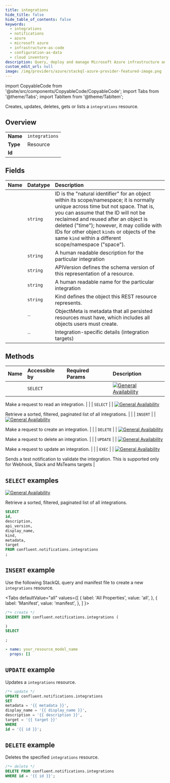 ```yaml
---
title: integrations
hide_title: false
hide_table_of_contents: false
keywords:
  - integrations
  - notifications
  - azure
  - microsoft azure
  - infrastructure-as-code
  - configuration-as-data
  - cloud inventory
description: Query, deploy and manage Microsoft Azure infrastructure and resources using SQL
custom_edit_url: null
image: /img/providers/azure/stackql-azure-provider-featured-image.png
---
```


import CopyableCode from '@site/src/components/CopyableCode/CopyableCode';
import Tabs from '@theme/Tabs';
import TabItem from '@theme/TabItem';

Creates, updates, deletes, gets or lists a <code>integrations</code> resource.

## Overview
<table><tbody>
<tr><td><b>Name</b></td><td><code>integrations</code></td></tr>
<tr><td><b>Type</b></td><td>Resource</td></tr>
<tr><td><b>Id</b></td><td><CopyableCode code="confluent.notifications.integrations" /></td></tr>
</tbody></table>

## Fields
| Name | Datatype | Description |
|:-----|:---------|:------------|
| <CopyableCode code="id" /> | `string` | ID is the "natural identifier" for an object within its scope/namespace; it is normally unique across time but not space. That is, you can assume that the ID will not be reclaimed and reused after an object is deleted ("time"); however, it may collide with IDs for other object `kinds` or objects of the same `kind` within a different scope/namespace ("space"). |
| <CopyableCode code="description" /> | `string` | A human readable description for the particular integration |
| <CopyableCode code="api_version" /> | `string` | APIVersion defines the schema version of this representation of a resource. |
| <CopyableCode code="display_name" /> | `string` | A human readable name for the particular integration |
| <CopyableCode code="kind" /> | `string` | Kind defines the object this REST resource represents. |
| <CopyableCode code="metadata" /> | `` | ObjectMeta is metadata that all persisted resources must have, which includes all objects users must create. |
| <CopyableCode code="target" /> | `` | Integration-specific details (integration targets) |

## Methods
| Name | Accessible by | Required Params | Description |
|:-----|:--------------|:----------------|:------------|
| <CopyableCode code="get_notifications_v1integration" /> | `SELECT` | <CopyableCode code="id" /> | [![General Availability](https://img.shields.io/badge/Lifecycle%20Stage-General%20Availability-%2345c6e8)](#section/Versioning/API-Lifecycle-Policy)

Make a request to read an integration. |
| <CopyableCode code="list_notifications_v1integrations" /> | `SELECT` | <CopyableCode code="" /> | [![General Availability](https://img.shields.io/badge/Lifecycle%20Stage-General%20Availability-%2345c6e8)](#section/Versioning/API-Lifecycle-Policy)

Retrieve a sorted, filtered, paginated list of all integrations. |
| <CopyableCode code="create_notifications_v1integration" /> | `INSERT` | <CopyableCode code="" /> | [![General Availability](https://img.shields.io/badge/Lifecycle%20Stage-General%20Availability-%2345c6e8)](#section/Versioning/API-Lifecycle-Policy)

Make a request to create an integration. |
| <CopyableCode code="delete_notifications_v1integration" /> | `DELETE` | <CopyableCode code="id" /> | [![General Availability](https://img.shields.io/badge/Lifecycle%20Stage-General%20Availability-%2345c6e8)](#section/Versioning/API-Lifecycle-Policy)

Make a request to delete an integration. |
| <CopyableCode code="update_notifications_v1integration" /> | `UPDATE` | <CopyableCode code="id" /> | [![General Availability](https://img.shields.io/badge/Lifecycle%20Stage-General%20Availability-%2345c6e8)](#section/Versioning/API-Lifecycle-Policy)

Make a request to update an integration. |
| <CopyableCode code="test_notifications_v1integration" /> | `EXEC` | <CopyableCode code="" /> | [![General Availability](https://img.shields.io/badge/Lifecycle%20Stage-General%20Availability-%2345c6e8)](#section/Versioning/API-Lifecycle-Policy)

Sends a test notification to validate the integration. This is supported only for Webhook, Slack
and MsTeams targets |

## `SELECT` examples

[![General Availability](https://img.shields.io/badge/Lifecycle%20Stage-General%20Availability-%2345c6e8)](#section/Versioning/API-Lifecycle-Policy)

Retrieve a sorted, filtered, paginated list of all integrations.


```sql
SELECT
id,
description,
api_version,
display_name,
kind,
metadata,
target
FROM confluent.notifications.integrations
;
```
## `INSERT` example

Use the following StackQL query and manifest file to create a new <code>integrations</code> resource.

<Tabs
    defaultValue="all"
    values={[
        { label: 'All Properties', value: 'all', },
        { label: 'Manifest', value: 'manifest', },
    ]
}>
<TabItem value="all">

```sql
/*+ create */
INSERT INTO confluent.notifications.integrations (

)
SELECT 

;
```
</TabItem>
<TabItem value="manifest">

```yaml
- name: your_resource_model_name
  props: []

```
</TabItem>
</Tabs>

## `UPDATE` example

Updates a <code>integrations</code> resource.

```sql
/*+ update */
UPDATE confluent.notifications.integrations
SET 
metadata = '{{ metadata }}',
display_name = '{{ display_name }}',
description = '{{ description }}',
target = '{{ target }}'
WHERE 
id = '{{ id }}';
```

## `DELETE` example

Deletes the specified <code>integrations</code> resource.

```sql
/*+ delete */
DELETE FROM confluent.notifications.integrations
WHERE id = '{{ id }}';
```
